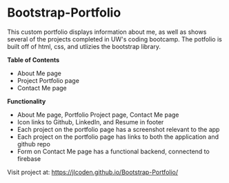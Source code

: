 # Bootstrap-Portfolio

This custom portfolio displays information about me, as well as shows several of the projects completed in UW's coding bootcamp. The potfolio is built off of html, css, and utlizies the bootstrap library.

**Table of Contents**

- About Me page
- Project Portfolio page
- Contact Me page

**Functionality**

- About Me page, Portfolio Project page, Contact Me page
- Icon links to Github, LinkedIn, and Resume in footer
- Each project on the portfolio page has a screenshot relevant to the app
- Each project on the portfolio page has links to both the application and github repo
- Form on Contact Me page has a functional backend, connectend to firebase

Visit project at: https://jlcoden.github.io/Bootstrap-Portfolio/
